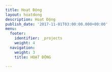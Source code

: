 ```yaml
---
title: Hoạt Động
layout: hoatdong
description: Hoạt Động
publish_date: '2017-11-01T03:00:00.000+00:00'
menu:
  footer:
    identifier: _projects
    weight: 4
  navigation:
    weight: 3
    title: HOẠT ĐỘNG

---
```

